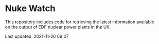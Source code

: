 # Nuke Watch

This repository includes code for retrieving the latest information available on the output of EDF nuclear power plants in the UK.

Last updated: 2021-11-20 09:07